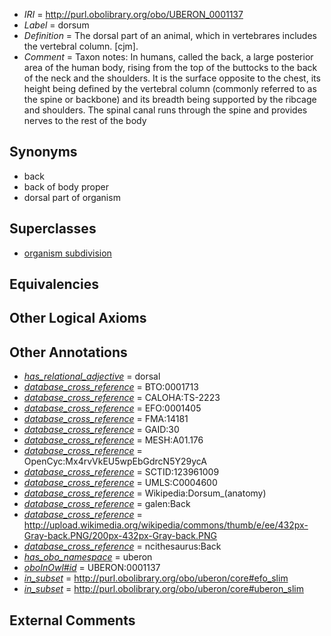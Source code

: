  * *IRI* = http://purl.obolibrary.org/obo/UBERON_0001137
 * *Label* = dorsum
 * *Definition* = The dorsal part of an animal, which in vertebrares includes the vertebral column. [cjm].
 * *Comment* = Taxon notes: In humans, called the back, a large posterior area of the human body, rising from the top of the buttocks to the back of the neck and the shoulders. It is the surface opposite to the chest, its height being defined by the vertebral column (commonly referred to as the spine or backbone) and its breadth being supported by the ribcage and shoulders. The spinal canal runs through the spine and provides nerves to the rest of the body

## Synonyms

 * back
 * back of body proper
 * dorsal part of organism

## Superclasses

 * [organism subdivision](../../UBERON/75/UBERON_0000475.md)

## Equivalencies


## Other Logical Axioms


## Other Annotations

 * *[has_relational_adjective](../../UBPROP/07/UBPROP_0000007.md)* = dorsal
 * *[database_cross_reference](../../ef/oboInOwl#hasDbXref.md)* = BTO:0001713
 * *[database_cross_reference](../../ef/oboInOwl#hasDbXref.md)* = CALOHA:TS-2223
 * *[database_cross_reference](../../ef/oboInOwl#hasDbXref.md)* = EFO:0001405
 * *[database_cross_reference](../../ef/oboInOwl#hasDbXref.md)* = FMA:14181
 * *[database_cross_reference](../../ef/oboInOwl#hasDbXref.md)* = GAID:30
 * *[database_cross_reference](../../ef/oboInOwl#hasDbXref.md)* = MESH:A01.176
 * *[database_cross_reference](../../ef/oboInOwl#hasDbXref.md)* = OpenCyc:Mx4rvVkEU5wpEbGdrcN5Y29ycA
 * *[database_cross_reference](../../ef/oboInOwl#hasDbXref.md)* = SCTID:123961009
 * *[database_cross_reference](../../ef/oboInOwl#hasDbXref.md)* = UMLS:C0004600
 * *[database_cross_reference](../../ef/oboInOwl#hasDbXref.md)* = Wikipedia:Dorsum_(anatomy)
 * *[database_cross_reference](../../ef/oboInOwl#hasDbXref.md)* = galen:Back
 * *[database_cross_reference](../../ef/oboInOwl#hasDbXref.md)* = http://upload.wikimedia.org/wikipedia/commons/thumb/e/ee/432px-Gray-back.PNG/200px-432px-Gray-back.PNG
 * *[database_cross_reference](../../ef/oboInOwl#hasDbXref.md)* = ncithesaurus:Back
 * *[has_obo_namespace](../../ce/oboInOwl#hasOBONamespace.md)* = uberon
 * *[oboInOwl#id](../../id/oboInOwl#id.md)* = UBERON:0001137
 * *[in_subset](../../et/oboInOwl#inSubset.md)* = http://purl.obolibrary.org/obo/uberon/core#efo_slim
 * *[in_subset](../../et/oboInOwl#inSubset.md)* = http://purl.obolibrary.org/obo/uberon/core#uberon_slim

## External Comments

